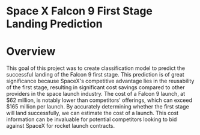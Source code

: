 # **Space X  Falcon 9 First Stage Landing Prediction**
# Overview
This goal of this project was to create classification model to predict the successful landing of the Falcon 9 first stage. This prediction is of great significance because SpaceX's competitive advantage lies in the reusability of the first stage, resulting in significant cost savings compared to other providers in the space launch industry. The cost of a Falcon 9 launch, at $62 million, is notably lower than competitors' offerings, which can exceed $165 million per launch. By accurately determining whether the first stage will land successfully, we can estimate the cost of a launch. This cost information can be invaluable for potential competitors looking to bid against SpaceX for rocket launch contracts.
